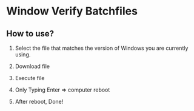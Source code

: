 # Window Verify Batchfiles

## How to use?

1. Select the file that matches the version of Windows you are currently using.

2. Download file

3. Execute file

4. Only Typing Enter => computer reboot

5. After reboot, Done!